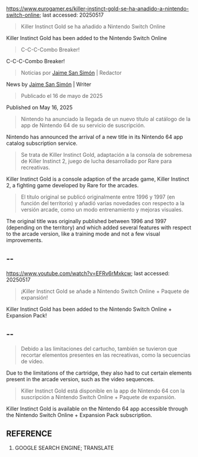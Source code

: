 https://www.eurogamer.es/killer-instinct-gold-se-ha-anadido-a-nintendo-switch-online; last accessed: 20250517

> Killer Instinct Gold se ha añadido a Nintendo Switch Online

Killer Instinct Gold has been added to the Nintendo Switch Online

> C-C-C-Combo Breaker!

C-C-C-Combo Breaker!

> Noticias por [Jaime San Simón](https://www.eurogamer.es/authors/jaime-san-simon) | Redactor

News by [Jaime San Simón](https://www.eurogamer.es/authors/jaime-san-simon) | Writer

> Publicado el 16 de mayo de 2025

Published on May 16, 2025

> Nintendo ha anunciado la llegada de un nuevo título al catálogo de la app de Nintendo 64 de su servicio de suscripción.

Nintendo has announced the arrival of a new title in its Nintendo 64 app catalog subscription service. 

> Se trata de Killer Instinct Gold, adaptación a la consola de sobremesa de Killer Instinct 2, juego de lucha desarrollado por Rare para recreativas.

Killer Instinct Gold is a console adaption of the arcade game, Killer Instinct 2, a fighting game developed by Rare for the arcades.

> El título original se publicó originalmente entre 1996 y 1997 (en función del territorio) y añadió varias novedades con respecto a la versión arcade, como un modo entrenamiento y mejoras visuales. 

The original title was originally published between 1996 and 1997 (depending on the territory) and which added several features with respect to the arcade version, like a training mode and not a few visual improvements.

## --

https://www.youtube.com/watch?v=EFRv6rMxkcw; last accessed: 20250517

> ¡Killer Instinct Gold se añade a Nintendo Switch Online + Paquete de expansión! 

Killer Instinct Gold has been added to the Nintendo Switch Online + Expansion Pack!

## --

> Debido a las limitaciones del cartucho, también se tuvieron que recortar elementos presentes en las recreativas, como la secuencias de vídeo.

Due to the limitations of the cartridge, they also had to cut certain elements present in the arcade version, such as the video sequences. 

> Killer Instinct Gold está disponible en la app de Nintendo 64 con la suscripción a Nintendo Switch Online + Paquete de expansión. 

Killer Instinct Gold is available on the Nintendo 64 app accessible through the Nintendo Switch Online + Expansion Pack subscription.

## REFERENCE

1) GOOGLE SEARCH ENGINE; TRANSLATE
